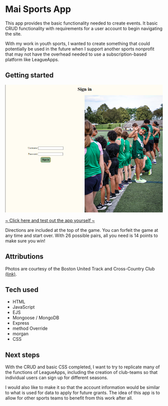 # Mai Sports App

This app provides the basic functionality needed to create events. It basic CRUD functionality with requirements for a user account to begin navigating the site.

With my work in youth sports, I wanted to create something that could potentially be used in the future when I support another sports nonprofit that may not have the overhead needed to use a subscription-based platform like LeagueApps.

## Getting started

![Screenshot of the sign-in page](images/signin.png)

[~ Click here and test out the app yourself ~](https://mai-sports-app-d294c921d0b5.herokuapp.com/)

Directions are included at the top of the game. You can forfeit the game at any time and start over. With 26 possible pairs, all you need is 14 points to make sure you win!

## Attributions

Photos are courtesy of the Boston United Track and Cross-Country Club [(link)](bostonunitedtrackclub.com).

## Tech used

* HTML
* JavaScript
* EJS
* Mongoose / MongoDB
* Express
* method Override
* morgan
* CSS

## Next steps

With the CRUD and basic CSS completed, I want to try to replicate many of the functions of LeagueApps, including the creation of club-teams so that individual users can sign up for different seasons.

I would also like to make it so that the account information would be similar to what is used for data to apply for future grants. The idea of this app is to allow for other sports teams to benefit from this work after all.